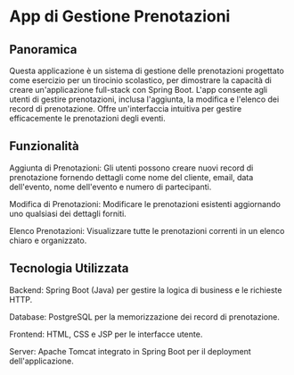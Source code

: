 # App di Gestione Prenotazioni

## Panoramica

Questa applicazione è un sistema di gestione delle prenotazioni progettato come esercizio per un tirocinio scolastico, per dimostrare la capacità di creare un'applicazione full-stack con Spring Boot. L'app consente agli utenti di gestire prenotazioni, inclusa l'aggiunta, la modifica e l'elenco dei record di prenotazione. Offre un'interfaccia intuitiva per gestire efficacemente le prenotazioni degli eventi.

## Funzionalità

Aggiunta di Prenotazioni: Gli utenti possono creare nuovi record di prenotazione fornendo dettagli come nome del cliente, email, data dell'evento, nome dell'evento e numero di partecipanti.

Modifica di Prenotazioni: Modificare le prenotazioni esistenti aggiornando uno qualsiasi dei dettagli forniti.

Elenco Prenotazioni: Visualizzare tutte le prenotazioni correnti in un elenco chiaro e organizzato.

## Tecnologia Utilizzata

Backend: Spring Boot (Java) per gestire la logica di business e le richieste HTTP.

Database: PostgreSQL per la memorizzazione dei record di prenotazione.

Frontend: HTML, CSS e JSP per le interfacce utente.

Server: Apache Tomcat integrato in Spring Boot per il deployment dell'applicazione.



